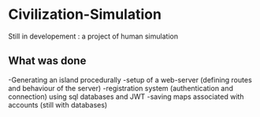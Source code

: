 # Civilization-Simulation
Still in developement : a project of human simulation

## What was done
-Generating an island procedurally
-setup of a web-server (defining routes and behaviour of the server)
-registration system (authentication and connection) using sql databases and JWT
-saving maps associated with accounts (still with databases)

